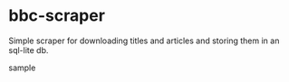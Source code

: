 # bbc-scraper
Simple scraper for downloading titles and articles and storing them in an sql-lite db.


sample